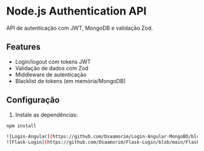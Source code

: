 # Node.js Authentication API

API de autenticação com JWT, MongoDB e validação Zod.

## Features
- Login/logout com tokens JWT
- Validação de dados com Zod
- Middleware de autenticação
- Blacklist de tokens (em memória/MongoDB)

## Configuração
1. Instale as dependências:
```bash
npm install

![Login-Angular](https://github.com/Dsaamorim/Login-Angular-MongoBD/blob/main/Login-Angular.gif?raw=true)
![Flask-Login](https://github.com/Dsaamorim/Flask-Login/blob/main/Flask-Login.gif)
